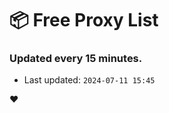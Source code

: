 # :package: Free Proxy List
### Updated every 15 minutes.

- Last updated: `2024-07-11 15:45`

:heart:
